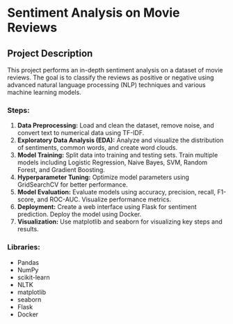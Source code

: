 # Sentiment Analysis on Movie Reviews

## Project Description
This project performs an in-depth sentiment analysis on a dataset of movie reviews. The goal is to classify the reviews as positive or negative using advanced natural language processing (NLP) techniques and various machine learning models. 

### Steps:
1. **Data Preprocessing:** Load and clean the dataset, remove noise, and convert text to numerical data using TF-IDF.
2. **Exploratory Data Analysis (EDA):** Analyze and visualize the distribution of sentiments, common words, and create word clouds.
3. **Model Training:** Split data into training and testing sets. Train multiple models including Logistic Regression, Naive Bayes, SVM, Random Forest, and Gradient Boosting.
4. **Hyperparameter Tuning:** Optimize model parameters using GridSearchCV for better performance.
5. **Model Evaluation:** Evaluate models using accuracy, precision, recall, F1-score, and ROC-AUC. Visualize performance metrics.
6. **Deployment:** Create a web interface using Flask for sentiment prediction. Deploy the model using Docker.
7. **Visualization:** Use matplotlib and seaborn for visualizing key steps and results.

### Libraries:
- Pandas
- NumPy
- scikit-learn
- NLTK
- matplotlib
- seaborn
- Flask
- Docker


